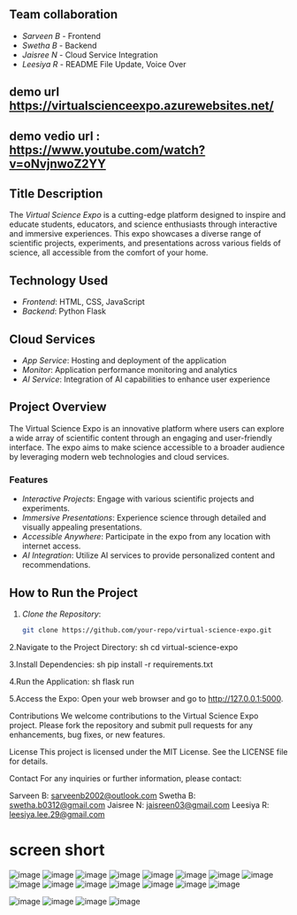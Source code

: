 
## Team collaboration 
- *Sarveen B* - Frontend
- *Swetha B* - Backend
- *Jaisree N* - Cloud Service Integration
- *Leesiya R* - README File Update, Voice Over


## demo url https://virtualscienceexpo.azurewebsites.net/

## demo vedio url : https://www.youtube.com/watch?v=oNvjnwoZ2YY

## Title Description
The *Virtual Science Expo* is a cutting-edge platform designed to inspire and educate students, educators, and science enthusiasts through interactive and immersive experiences. This expo showcases a diverse range of scientific projects, experiments, and presentations across various fields of science, all accessible from the comfort of your home.

## Technology Used
- *Frontend*: HTML, CSS, JavaScript
- *Backend*: Python Flask

## Cloud Services
- *App Service*: Hosting and deployment of the application
- *Monitor*: Application performance monitoring and analytics
- *AI Service*: Integration of AI capabilities to enhance user experience

## Project Overview
The Virtual Science Expo is an innovative platform where users can explore a wide array of scientific content through an engaging and user-friendly interface. The expo aims to make science accessible to a broader audience by leveraging modern web technologies and cloud services.

### Features
- *Interactive Projects*: Engage with various scientific projects and experiments.
- *Immersive Presentations*: Experience science through detailed and visually appealing presentations.
- *Accessible Anywhere*: Participate in the expo from any location with internet access.
- *AI Integration*: Utilize AI services to provide personalized content and recommendations.

## How to Run the Project
1. *Clone the Repository*: 
   ```sh
   git clone https://github.com/your-repo/virtual-science-expo.git


2.Navigate to the Project Directory:
sh
cd virtual-science-expo


3.Install Dependencies:
sh
pip install -r requirements.txt

4.Run the Application:
sh
flask run

5.Access the Expo:
Open your web browser and go to http://127.0.0.1:5000.


Contributions
We welcome contributions to the Virtual Science Expo project. Please fork the repository and submit pull requests for any enhancements, bug fixes, or new features.

License
This project is licensed under the MIT License. See the LICENSE file for details.

Contact
For any inquiries or further information, please contact:

Sarveen B: sarveenb2002@outlook.com
Swetha B: swetha.b0312@gmail.com
Jaisree N: jaisreen03@gmail.com
Leesiya R: leesiya.lee.29@gmail.com

# screen short
![image](https://github.com/SARVEENB/azure_project/assets/165760561/8515317e-3cff-44f7-bca5-920d69be75c2)
![image](https://github.com/SARVEENB/azure_project/assets/165760561/8b45240a-1d48-488f-9a46-bb73af07c292)
![image](https://github.com/SARVEENB/azure_project/assets/165760561/e0381093-41cd-4018-942e-4c0a1de1e051)
![image](https://github.com/SARVEENB/azure_project/assets/165760561/8beb3386-2a89-4be1-b262-9875a8294533)
![image](https://github.com/SARVEENB/azure_project/assets/165760561/091e9b53-0e79-482e-8cf0-03174f5a6f0e)
![image](https://github.com/SARVEENB/azure_project/assets/165760561/f87ed83d-423e-41c4-a604-7a652ac831ca)
![image](https://github.com/SARVEENB/azure_project/assets/165760561/1b7bc87c-49aa-4d12-be0d-2e29dd4924cd)
![image](https://github.com/SARVEENB/azure_project/assets/165760561/b68ee463-5ae7-4259-9722-6c63c9a838d4)
![image](https://github.com/SARVEENB/azure_project/assets/165760561/97278715-d998-4472-8761-d5f2735f5431)
![image](https://github.com/SARVEENB/azure_project/assets/165760561/8f727642-e295-41f8-88db-0ed3bc6c3830)
![image](https://github.com/SARVEENB/azure_project/assets/165760561/14e71f11-21e8-4c7c-a23a-02611c373074)
![image](https://github.com/SARVEENB/azure_project/assets/165760561/bd51add0-2430-4ee4-aede-a59bb359521d)
![image](https://github.com/SARVEENB/azure_project/assets/165760561/e5d0b07e-15a2-46d5-8c8a-0f4eb7a388ad)
![image](https://github.com/SARVEENB/azure_project/assets/165760561/fbed7e5a-bacf-461b-ac57-cb665abf7983)
![image](https://github.com/SARVEENB/azure_project/assets/165760561/c66b772f-1f0e-42f2-b2a8-040e5b8c3e0f)

![image](https://github.com/SARVEENB/azure_project/assets/165760561/37bd9a4f-f111-4413-99bc-d00ae637542e)
![image](https://github.com/SARVEENB/azure_project/assets/165760561/bac88935-9d06-478b-9e0c-7057d9c18955)
![image](https://github.com/SARVEENB/azure_project/assets/165760561/c094037d-54e2-49c4-9dd4-e527dec80e1a)
![image](https://github.com/SARVEENB/azure_project/assets/165760561/ea63a5f4-ae4c-44b6-a10c-40a132dc21fc)


